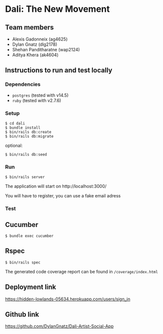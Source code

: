 # Dali: The New Movement

## Team members

- Alexis Gadonneix (ag4625)
- Dylan Gnatz (dlg2178)
- Shehan Panditharatne (wap2124)
- Aditya Khera (ak4604)

## Instructions to run and test locally

### Dependencies

- `postgres` (tested with v14.5)
- `ruby` (tested with v2.7.6)

### Setup

```
$ cd dali
$ bundle install
$ bin/rails db:create
$ bin/rails db:migrate
```

optional:

```
$ bin/rails db:seed
```

### Run

```
$ bin/rails server
```

The application will start on http://localhost:3000/

You will have to register, you can use a fake email adress

### Test

## Cucumber

```
$ bundle exec cucumber
```

## Rspec

```
$ bin/rails spec
```

The generated code coverage report can be found in `/coverage/index.html`

## Deployment link

https://hidden-lowlands-05634.herokuapp.com/users/sign_in

## Github link

https://github.com/DylanGnatz/Dali-Artist-Social-App
